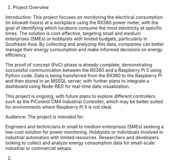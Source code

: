 1. Project Overview

Introduction:
This project focuses on monitoring the electrical consumption (in kilowatt-hours) at a workplace using the RX380 power meter, with the goal of identifying which locations consume the most electricity at specific times. The solution is cost-effective, targeting small and medium enterprises (SMEs) or hobbyists with limited budgets, particularly in Southeast Asia. By collecting and analyzing this data, companies can better manage their energy consumption and make informed decisions on energy efficiency.

The proof of concept (PoC) phase is already complete, demonstrating successful communication between the RX380 and a Raspberry Pi 5 using Python code. Data is being transferred from the RX380 to the Raspberry Pi and then stored in an MSSQL server, with further plans to integrate a dashboard using Node-RED for real-time data visualization.

This project is ongoing, with future plans to explore different controllers such as the PiControl CM4 Industrial Controller, which may be better suited for environments where Raspberry Pi 5 is not ideal.

Audience:
The project is intended for:

Engineers and technicians in small to medium enterprises (SMEs) seeking a low-cost solution for power monitoring.
Hobbyists or individuals involved in industrial automation with limited resources.
Researchers and developers looking to collect and analyze energy consumption data for small-scale industrial or commercial setups.

2. 
